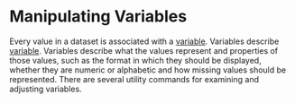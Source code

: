 # Manipulating Variables

Every value in a dataset is associated with a
[variable](../language/datasets/variables.md).  Variables describe
[variable](../language/datasets/variables.md).  Variables describe
what the values represent and properties of those values, such as the
format in which they should be displayed, whether they are numeric or
alphabetic and how missing values should be represented.  There are
several utility commands for examining and adjusting variables.
